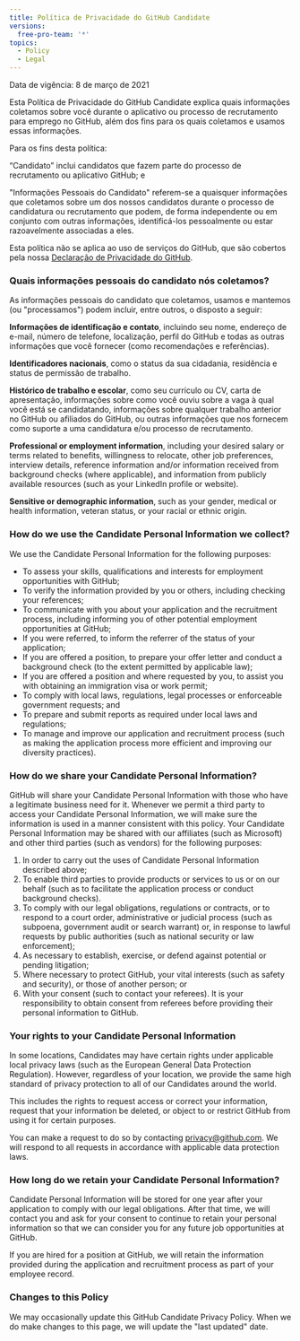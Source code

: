 ```yaml
---
title: Política de Privacidade do GitHub Candidate
versions:
  free-pro-team: '*'
topics:
  - Policy
  - Legal
---
```


Data de vigência: 8 de março de 2021

Esta Política de Privacidade do GitHub Candidate explica quais informações coletamos sobre você durante o aplicativo ou processo de recrutamento para emprego no GitHub, além dos fins para os quais coletamos e usamos essas informações.

Para os fins desta política:

“Candidato” inclui candidatos que fazem parte do processo de recrutamento ou aplicativo GitHub; e

"Informações Pessoais do Candidato" referem-se a quaisquer informações que coletamos sobre um dos nossos candidatos durante o processo de candidatura ou recrutamento que podem, de forma independente ou em conjunto com outras informações, identificá-los pessoalmente ou estar razoavelmente associadas a eles.

Esta política não se aplica ao uso de serviços do GitHub, que são cobertos pela nossa [Declaração de Privacidade do GitHub](/github/site-policy/github-privacy-statement).

### Quais informações pessoais do candidato nós coletamos?

As informações pessoais do candidato que coletamos, usamos e mantemos (ou "processamos") podem incluir, entre outros, o disposto a seguir:

**Informações de identificação e contato**, incluindo seu nome, endereço de e-mail, número de telefone, localização, perfil do GitHub e todas as outras informações que você fornecer (como recomendações e referências).

**Identificadores nacionais**, como o status da sua cidadania, residência e status de permissão de trabalho.

**Histórico de trabalho e escolar**, como seu currículo ou CV, carta de apresentação, informações sobre como você ouviu sobre a vaga à qual você está se candidatando, informações sobre qualquer trabalho anterior no GitHub ou afiliados do GitHub, ou outras informações que nos fornecem como suporte a uma candidatura e/ou processo de recrutamento.

**Professional or employment information**, including your desired salary or terms related to benefits, willingness to relocate, other job preferences, interview details, reference information and/or information received from background checks (where applicable), and information from publicly available resources (such as your LinkedIn profile or website).

**Sensitive or demographic information**, such as your gender, medical or health information, veteran status, or your racial or ethnic origin.

### How do we use the Candidate Personal Information we collect?

We use the Candidate Personal Information for the following purposes:
 - To assess your skills, qualifications and interests for employment opportunities with GitHub;
 - To verify the information provided by you or others, including checking your references;
 - To communicate with you about your application and the recruitment process, including informing you of other potential employment opportunities at GitHub;
 - If you were referred, to inform the referrer of the status of your application;
 - If you are offered a position, to prepare your offer letter and conduct a background check (to the extent permitted by applicable law);
 - If you are offered a position and where requested by you, to assist you with obtaining an immigration visa or work permit;
 - To comply with local laws, regulations, legal processes or enforceable government requests; and
 - To prepare and submit reports as required under local laws and regulations;
 - To manage and improve our application and recruitment process (such as making the application process more efficient and improving our diversity practices).


 ### How do we share your Candidate Personal Information?

GitHub will share your Candidate Personal Information with those who have a legitimate business need for it. Whenever we permit a third party to access your Candidate Personal Information, we will make sure the information is used in a manner consistent with this policy. Your Candidate Personal Information may be shared with our affiliates (such as Microsoft) and other third parties (such as vendors) for the following purposes:
1. In order to carry out the uses of Candidate Personal Information described above;
2. To enable third parties to provide products or services to us or on our behalf (such as to facilitate the application process or conduct background checks).
3. To comply with our legal obligations, regulations or contracts, or to respond to a court order, administrative or judicial process (such as subpoena, government audit or search warrant) or, in response to lawful requests by public authorities (such as national security or law enforcement);
4. As necessary to establish, exercise, or defend against potential or pending litigation;
5. Where necessary to protect GitHub, your vital interests (such as safety and security), or those of another person; or
6. With your consent (such to contact your referees). It is your responsibility to obtain consent from referees before providing their personal information to GitHub.

### Your rights to your Candidate Personal Information

In some locations, Candidates may have certain rights under applicable local privacy laws (such as the European General Data Protection Regulation). However, regardless of your location, we provide the same high standard of privacy protection to all of our Candidates around the world.

This includes the rights to request access or correct your information, request that your information be deleted, or object to or restrict GitHub from using it for certain purposes.

You can make a request to do so by contacting privacy@github.com. We will respond to all requests in accordance with applicable data protection laws.

### How long do we retain your Candidate Personal Information?

Candidate Personal Information will be stored for one year after your application to comply with our legal obligations. After that time, we will contact you and ask for your consent to continue to retain your personal information so that we can consider you for any future job opportunities at GitHub.

If you are hired for a position at GitHub, we will retain the information provided during the application and recruitment process as part of your employee record.

### Changes to this Policy

We may occasionally update this GitHub Candidate Privacy Policy. When we do make changes to this page, we will update the "last updated" date. 
